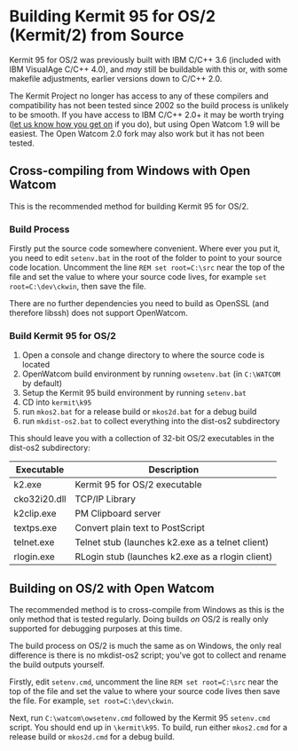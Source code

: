 # Building Kermit 95 for OS/2 (Kermit/2) from Source

Kermit 95 for OS/2 was previously built with IBM C/C++ 3.6 (included with
IBM VisualAge C/C++ 4.0), and _may_ still be buildable with this or, with
some makefile adjustments, earlier versions down to C/C++ 2.0.

The Kermit Project no longer has access to any of these compilers and
compatibility has not been tested since 2002 so the build process is unlikely
to be smooth. If you have access to IBM C/C++ 2.0+ it may be worth trying 
([let us know how you get on](https://github.com/davidrg/ckwin/discussions/new?category=general) 
if you do), but using Open Watcom 1.9 will be easiest. The Open Watcom 2.0
fork may also work but it has not been tested.

## Cross-compiling from Windows with Open Watcom
This is the recommended method for building Kermit 95 for OS/2.

### Build Process

Firstly put the source code somewhere convenient. Where ever you put it, you
need to edit `setenv.bat` in the root of the folder to point to your source
code location. Uncomment the line `REM set root=C:\src` near the top of the
file and set the value to where your source code lives, for example
`set root=C:\dev\ckwin`, then save the file.

There are no further dependencies you need to build as OpenSSL (and therefore 
libssh) does not support OpenWatcom.

### Build Kermit 95 for OS/2

1. Open a console and change directory to where the source code is located
2. OpenWatcom build environment by running `owsetenv.bat` (in `C:\WATCOM` by default)
3. Setup the Kermit 95 build environment by running `setenv.bat`
4. CD into `kermit\k95`
5. run `mkos2.bat` for a release build or `mkos2d.bat` for a debug build
6. run `mkdist-os2.bat` to collect everything into the dist-os2 subdirectory

This should leave you with a collection of 32-bit OS/2 executables in the
dist-os2 subdirectory:

| Executable   | Description                                      |
|--------------|--------------------------------------------------|
| k2.exe       | Kermit 95 for OS/2 executable                     |
| cko32i20.dll | TCP/IP Library                                   |
| k2clip.exe   | PM Clipboard server                              |
| textps.exe   | Convert plain text to PostScript                 |
| telnet.exe   | Telnet stub (launches k2.exe as a telnet client) |
| rlogin.exe   | RLogin stub (launches k2.exe as a rlogin client) |


## Building on OS/2 with Open Watcom

The recommended method is to cross-compile from Windows as this is the only
method that is tested regularly. Doing builds *on* OS/2 is really only supported
for debugging purposes at this time.

The build process on OS/2 is much the same as on Windows, the only real
difference is there is no mkdist-os2 script; you've got to collect and rename 
the build outputs yourself.

Firstly, edit `setenv.cmd`, uncomment the line `REM set root=C:\src` near the
top of the file and set the value to where your source code lives then save the
file. For example, `set root=C:\dev\ckwin`.

Next, run `C:\watcom\owsetenv.cmd` followed by the Kermit 95 `setenv.cmd` script.
You should end up in `\kermit\k95`. To build, run either `mkos2.cmd` for a
release build or `mkos2d.cmd` for a debug build.
